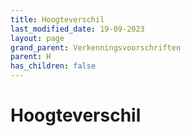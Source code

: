 ```yaml
---
title: Hoogteverschil
last_modified_date: 19-09-2023
layout: page
grand_parent: Verkenningsvoorschriften
parent: H
has_children: false
---
```


Hoogteverschil
==============

